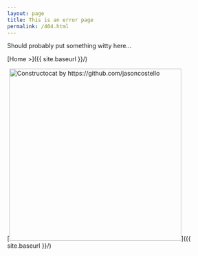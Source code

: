 ```yaml
---
layout: page
title: This is an error page
permalink: /404.html
---
```


Should probably put something witty here...

[Home >]({{ site.baseurl }}/)

[<img src="{{ site.baseurl }}/images/404.jpg" alt="Constructocat by https://github.com/jasoncostello" style="width: 400px;"/>]({{ site.baseurl }}/)
